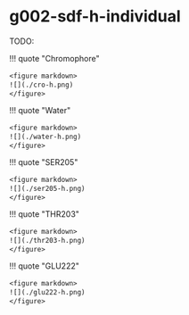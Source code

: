 # g002-sdf-h-individual

TODO:

!!! quote "Chromophore"

    <figure markdown>
    ![](./cro-h.png)
    </figure>

!!! quote "Water"

    <figure markdown>
    ![](./water-h.png)
    </figure>

!!! quote "SER205"

    <figure markdown>
    ![](./ser205-h.png)
    </figure>

!!! quote "THR203"

    <figure markdown>
    ![](./thr203-h.png)
    </figure>

!!! quote "GLU222"

    <figure markdown>
    ![](./glu222-h.png)
    </figure>


